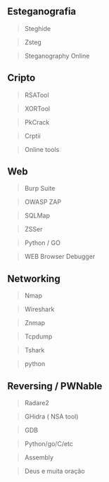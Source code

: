 ## Esteganografia 

> Steghide

> Zsteg

> Steganography Online 


## Cripto 

> RSATool

> XORTool 

> PkCrack 

> Crptii

> Online tools


## Web

> Burp Suite

> OWASP ZAP 

> SQLMap

> ZSSer 

> Python / GO

> WEB Browser Debugger 


## Networking 

> Nmap 

> Wireshark 

> Znmap 

> Tcpdump

> Tshark

> python


## Reversing / PWNable 

> Radare2 

> GHidra ( NSA tool)

> GDB

> Python/go/C/etc

> Assembly

> Deus e muita oração

 
